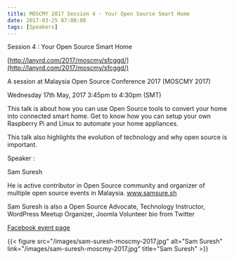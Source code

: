 ```yaml
---
title: MOSCMY 2017 Session 4 - Your Open Source Smart Home
date: 2017-03-25 07:08:00
tags: [Speakers]
---
```


Session 4 : Your Open Source Smart Home

[http://lanyrd.com/2017/moscmy/sfcggd/](http://lanyrd.com/2017/moscmy/sfcggd/)

A session at Malaysia Open Source Conference 2017 (MOSCMY 2017)

Wednesday 17th May, 2017 3:45pm to 4:30pm (SMT)

This talk is about how you can use Open Source tools to convert your home into connected smart home. Get to know how you can setup your own Raspberry Pi and Linux to automate your home appliances.

This talk also highlights the evolution of technology and why open source is important.

Speaker :

Sam Suresh

He is active contributor in Open Source community and organizer of multiple open source events in Malaysia. www.samsure.sh

Sam Suresh is also a Open Source Advocate, Technology Instructor, WordPress Meetup Organizer, Joomla Volunteer bio from Twitter

[Facebook event page](https://www.facebook.com/events/760252707489253/)

{{< figure 
src="/images/sam-suresh-moscmy-2017.jpg"
alt="Sam Suresh"
link="/images/sam-suresh-moscmy-2017.jpg"
title="Sam Suresh" >}}
